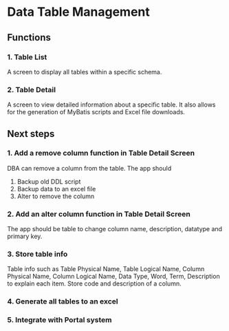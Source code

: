 # Data Table Management
## Functions
### 1. Table List
A screen to display all tables within a specific schema.
### 2. Table Detail
A screen to view detailed information about a specific table. It also allows for the generation of MyBatis scripts and Excel file downloads.

## Next steps
### 1. Add a remove column function in Table Detail Screen
DBA can remove a column from the table.
The app should 
1. Backup old DDL script
2. Backup data to an excel file
3. Alter to remove the column
### 2. Add an alter column function in Table Detail Screen
The app should be table to change column name, description, datatype and primary key.
### 3. Store table info
Table info such as Table Physical Name, Table Logical Name, Column Physical Name, Column Logical Name, Data Type, Word, Term, Description to explain each item.
Store code and description of a column.
### 4. Generate all tables to an excel
### 5. Integrate with Portal system

